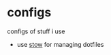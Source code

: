 # configs
configs of stuff i use

- use [stow](https://www.gnu.org/software/stow/) for managing dotfiles
